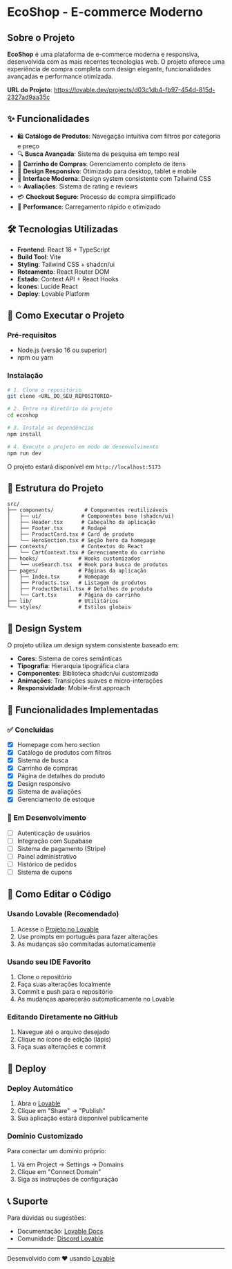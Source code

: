 # EcoShop - E-commerce Moderno

## Sobre o Projeto

**EcoShop** é uma plataforma de e-commerce moderna e responsiva, desenvolvida com as mais recentes tecnologias web. O projeto oferece uma experiência de compra completa com design elegante, funcionalidades avançadas e performance otimizada.

**URL do Projeto**: https://lovable.dev/projects/d03c1db4-fb97-454d-815d-2327ad9aa35c

## ✨ Funcionalidades

- 🛍️ **Catálogo de Produtos**: Navegação intuitiva com filtros por categoria e preço
- 🔍 **Busca Avançada**: Sistema de pesquisa em tempo real
- 🛒 **Carrinho de Compras**: Gerenciamento completo de itens
- 📱 **Design Responsivo**: Otimizado para desktop, tablet e mobile
- 🎨 **Interface Moderna**: Design system consistente com Tailwind CSS
- ⭐ **Avaliações**: Sistema de rating e reviews
- 💳 **Checkout Seguro**: Processo de compra simplificado
- 🚀 **Performance**: Carregamento rápido e otimizado

## 🛠 Tecnologias Utilizadas

- **Frontend**: React 18 + TypeScript
- **Build Tool**: Vite
- **Styling**: Tailwind CSS + shadcn/ui
- **Roteamento**: React Router DOM
- **Estado**: Context API + React Hooks
- **Ícones**: Lucide React
- **Deploy**: Lovable Platform

## 🚀 Como Executar o Projeto

### Pré-requisitos
- Node.js (versão 16 ou superior)
- npm ou yarn

### Instalação

```bash
# 1. Clone o repositório
git clone <URL_DO_SEU_REPOSITORIO>

# 2. Entre no diretório do projeto
cd ecoshop

# 3. Instale as dependências
npm install

# 4. Execute o projeto em modo de desenvolvimento
npm run dev
```

O projeto estará disponível em `http://localhost:5173`

## 📂 Estrutura do Projeto

```
src/
├── components/          # Componentes reutilizáveis
│   ├── ui/             # Componentes base (shadcn/ui)
│   ├── Header.tsx      # Cabeçalho da aplicação
│   ├── Footer.tsx      # Rodapé
│   ├── ProductCard.tsx # Card de produto
│   └── HeroSection.tsx # Seção hero da homepage
├── contexts/           # Contextos do React
│   └── CartContext.tsx # Gerenciamento do carrinho
├── hooks/             # Hooks customizados
│   └── useSearch.tsx  # Hook para busca de produtos
├── pages/             # Páginas da aplicação
│   ├── Index.tsx      # Homepage
│   ├── Products.tsx   # Listagem de produtos
│   ├── ProductDetail.tsx # Detalhes do produto
│   └── Cart.tsx       # Página do carrinho
├── lib/               # Utilitários
└── styles/            # Estilos globais
```

## 🎨 Design System

O projeto utiliza um design system consistente baseado em:

- **Cores**: Sistema de cores semânticas
- **Tipografia**: Hierarquia tipográfica clara
- **Componentes**: Biblioteca shadcn/ui customizada
- **Animações**: Transições suaves e micro-interações
- **Responsividade**: Mobile-first approach

## 🛒 Funcionalidades Implementadas

### ✅ Concluídas
- [x] Homepage com hero section
- [x] Catálogo de produtos com filtros
- [x] Sistema de busca
- [x] Carrinho de compras
- [x] Página de detalhes do produto
- [x] Design responsivo
- [x] Sistema de avaliações
- [x] Gerenciamento de estoque

### 🔄 Em Desenvolvimento
- [ ] Autenticação de usuários
- [ ] Integração com Supabase
- [ ] Sistema de pagamento (Stripe)
- [ ] Painel administrativo
- [ ] Histórico de pedidos
- [ ] Sistema de cupons

## 📱 Como Editar o Código

### **Usando Lovable (Recomendado)**
1. Acesse o [Projeto no Lovable](https://lovable.dev/projects/d03c1db4-fb97-454d-815d-2327ad9aa35c)
2. Use prompts em português para fazer alterações
3. As mudanças são commitadas automaticamente

### **Usando seu IDE Favorito**
1. Clone o repositório
2. Faça suas alterações localmente
3. Commit e push para o repositório
4. As mudanças aparecerão automaticamente no Lovable

### **Editando Diretamente no GitHub**
1. Navegue até o arquivo desejado
2. Clique no ícone de edição (lápis)
3. Faça suas alterações e commit

## 🚀 Deploy

### Deploy Automático
1. Abra o [Lovable](https://lovable.dev/projects/d03c1db4-fb97-454d-815d-2327ad9aa35c)
2. Clique em "Share" → "Publish"
3. Sua aplicação estará disponível publicamente

### Domínio Customizado
Para conectar um domínio próprio:
1. Vá em Project → Settings → Domains
2. Clique em "Connect Domain"
3. Siga as instruções de configuração

## 📞 Suporte

Para dúvidas ou sugestões:
- Documentação: [Lovable Docs](https://docs.lovable.dev/)
- Comunidade: [Discord Lovable](https://discord.com/channels/1119885301872070706/1280461670979993613)

---

Desenvolvido com ❤️ usando [Lovable](https://lovable.dev)